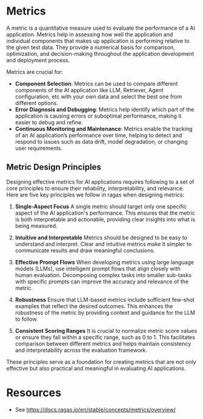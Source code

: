 # Metrics

A metric is a quantitative measure used to evaluate the performance of a AI application. Metrics help in assessing how well the application and individual components that makes up application is performing relative to the given test data. They provide a numerical basis for comparison, optimization, and decision-making throughout the application development and deployment process. 

Metrics are crucial for:

- **Component Selection**: Metrics can be used to compare different components of the AI application like LLM, Retriever, Agent configuration, etc with your own data and select the best one from different options.
- **Error Diagnosis and Debugging**: Metrics help identify which part of the application is causing errors or suboptimal performance, making it easier to debug and refine.
- **Continuous Monitoring and Maintenance**: Metrics enable the tracking of an AI application’s performance over time, helping to detect and respond to issues such as data drift, model degradation, or changing user requirements.


## Metric Design Principles

Designing effective metrics for AI applications requires following to a set of core principles to ensure their reliability, interpretability, and relevance. Here are five key principles we follow in ragas when designing metrics:

1. **Single-Aspect Focus**
A single metric should target only one specific aspect of the AI application's performance. This ensures that the metric is both interpretable and actionable, providing clear insights into what is being measured.

2. **Intuitive and Interpretable**
Metrics should be designed to be easy to understand and interpret. Clear and intuitive metrics make it simpler to communicate results and draw meaningful conclusions.

3. **Effective Prompt Flows**
When developing metrics using large language models (LLMs), use intelligent prompt flows that align closely with human evaluation. Decomposing complex tasks into smaller sub-tasks with specific prompts can improve the accuracy and relevance of the metric.

4. **Robustness**
Ensure that LLM-based metrics include sufficient few-shot examples that reflect the desired outcomes. This enhances the robustness of the metric by providing context and guidance for the LLM to follow.

5. **Consistent Scoring Ranges**
It is crucial to normalize metric score values or ensure they fall within a specific range, such as 0 to 1. This facilitates comparison between different metrics and helps maintain consistency and interpretability across the evaluation framework.

These principles serve as a foundation for creating metrics that are not only effective but also practical and meaningful in evaluating AI applications.

# Resources
- See https://docs.ragas.io/en/stable/concepts/metrics/overview/